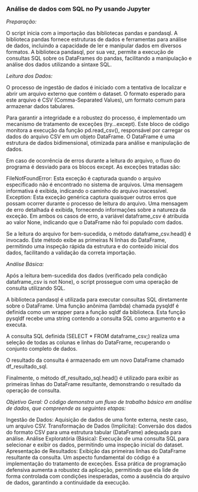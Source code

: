 ### Análise de dados com SQL no Py usando Jupyter

*Preparação:*

O script inicia com a importação das bibliotecas pandas e pandasql. A biblioteca pandas fornece estruturas de dados e ferramentas para análise de dados, incluindo a capacidade de ler e manipular dados em diversos formatos. A biblioteca pandasql, por sua vez, permite a execução de consultas SQL sobre os DataFrames do pandas, facilitando a manipulação e análise dos dados utilizando a sintaxe SQL.

*Leitura dos Dados:*

O processo de ingestão de dados é iniciado com a tentativa de localizar e abrir um arquivo externo que contém o dataset. O formato esperado para este arquivo é CSV (Comma-Separated Values), um formato comum para armazenar dados tabulares.

Para garantir a integridade e a robustez do processo, é implementado um mecanismo de tratamento de exceções (try...except). Este bloco de código monitora a execução da função pd.read_csv(), responsável por carregar os dados do arquivo CSV em um objeto DataFrame. O DataFrame é uma estrutura de dados bidimensional, otimizada para análise e manipulação de dados.

Em caso de ocorrência de erros durante a leitura do arquivo, o fluxo do programa é desviado para os blocos except. As exceções tratadas são:

FileNotFoundError: Esta exceção é capturada quando o arquivo especificado não é encontrado no sistema de arquivos. Uma mensagem informativa é exibida, indicando o caminho do arquivo inacessível.
Exception: Esta exceção genérica captura quaisquer outros erros que possam ocorrer durante o processo de leitura do arquivo. Uma mensagem de erro detalhada é exibida, fornecendo informações sobre a natureza da exceção.
Em ambos os casos de erro, a variável dataframe_csv é atribuída ao valor None, indicando que o DataFrame não foi populado com dados.

Se a leitura do arquivo for bem-sucedida, o método dataframe_csv.head() é invocado. Este método exibe as primeiras N linhas do DataFrame, permitindo uma inspeção rápida da estrutura e do conteúdo inicial dos dados, facilitando a validação da correta importação.

*Análise Básica:*

Após a leitura bem-sucedida dos dados (verificado pela condição dataframe_csv is not None), o script prossegue com uma operação de consulta utilizando SQL.

A biblioteca pandasql é utilizada para executar consultas SQL diretamente sobre o DataFrame. Uma função anônima (lambda) chamada pysqldf é definida como um wrapper para a função sqldf da biblioteca. Esta função pysqldf recebe uma string contendo a consulta SQL como argumento e a executa.

A consulta SQL definida (SELECT * FROM dataframe_csv;) realiza uma seleção de todas as colunas e linhas do DataFrame, recuperando o conjunto completo de dados.

O resultado da consulta é armazenado em um novo DataFrame chamado df_resultado_sql.

Finalmente, o método df_resultado_sql.head() é utilizado para exibir as primeiras linhas do DataFrame resultante, demonstrando o resultado da operação de consulta.

*Objetivo Geral: O código demonstra um fluxo de trabalho básico em análise de dados, que compreende as seguintes etapas:*

Ingestão de Dados: Aquisição de dados de uma fonte externa, neste caso, um arquivo CSV.
Transformação de Dados (Implícita): Conversão dos dados do formato CSV para uma estrutura tabular (DataFrame) adequada para análise.
Análise Exploratória (Básica): Execução de uma consulta SQL para selecionar e exibir os dados, permitindo uma inspeção inicial do dataset.
Apresentação de Resultados: Exibição das primeiras linhas do DataFrame resultante da consulta.
Um aspecto fundamental do código é a implementação do tratamento de exceções. Essa prática de programação defensiva aumenta a robustez da aplicação, permitindo que ela lide de forma controlada com condições inesperadas, como a ausência do arquivo de dados, garantindo a continuidade da execução.
